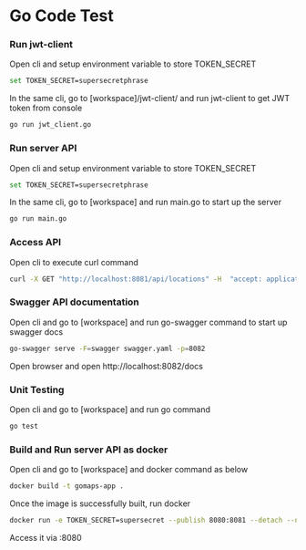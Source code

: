 # Go Code Test

### Run jwt-client

Open cli and setup environment variable to store TOKEN_SECRET

```sh
set TOKEN_SECRET=supersecretphrase
```

In the same cli, go to [workspace]/jwt-client/ and run jwt-client to get JWT token from console

```sh
go run jwt_client.go
```

### Run server API

Open cli and setup environment variable to store TOKEN_SECRET

```sh
set TOKEN_SECRET=supersecretphrase
```

In the same cli, go to [workspace] and run main.go to start up the server
```sh
go run main.go
```

### Access API

Open cli to execute curl command
```sh
curl -X GET "http://localhost:8081/api/locations" -H  "accept: application/json" -H  "Token: <Access Token>"
```

### Swagger API documentation

Open cli and go to [workspace] and run go-swagger command to start up swagger docs

```sh
go-swagger serve -F=swagger swagger.yaml -p=8082
```

Open browser and open http://localhost:8082/docs

### Unit Testing

Open cli and go to [workspace] and run go command

```sh
go test
```

### Build and Run server API as docker 

Open cli and go to [workspace] and docker command as below

```sh
docker build -t gomaps-app .
```

Once the image is successfully built, run docker 

```sh
docker run -e TOKEN_SECRET=supersecret --publish 8080:8081 --detach --name gomaps-app gomaps-app:latest
```

Access it via <host>:8080

